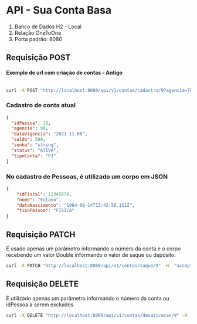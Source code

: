 # API - Sua Conta Basa
1. Banco de Dados H2 - Local
2. Relação OneToOne
3. Porta padrão: 8080 

## Requisição POST
#### Exemplo de url com criação de contas - Antigo
```bash

curl -X POST "http://localhost:8080/api/v1/contas/cadastro/9?agencia=7&dataVigencia=2025%2F10%2F02&saldo=500&senha=adm123&status=ATIVA&tipoConta=PJ" -H  "accept: */*" -d ""

```
### Cadastro de conta atual
```JSON
{
  "idPessoa": 10,
  "agencia": 98,
  "dataVigencia": "2021-11-08",
  "saldo": 589, 
  "senha": "string", 
  "status": "ATIVA",
  "tipoConta": "PJ"
}
```

### No cadastro de Pessoas, é utilizado um corpo em JSON

```JSON
{
	"idFiscal": 12345678,
	"nome": "Fulano",
	"dataNascimento": "1984-08-14T13:42:56.151Z",
	"tipoPessoa": "FISICA"
} 
```

## Requisição PATCH
É usado apenas um parâmetro informando o número da conta e o corpo recebendo um valor Double informando o valor de saque ou depósito.

```bash
curl -X PATCH "http://localhost:8080/api/v1/contas/saque/9" -H  "accept: */*" -H  "Content-Type: application/json" -d "200"

```

## Requisição DELETE

É utilizado apenas um parâmetro informando o número da conta ou idPessoa a serem excluídos

```bash
curl -X DELETE "http://localhost:8080/api/v1/contas/desativacao/9" -H  "accept: */*"

```